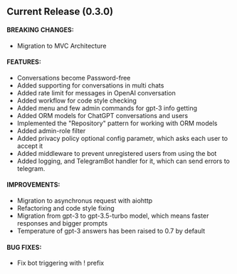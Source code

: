 ## Current Release (0.3.0)

#### BREAKING CHANGES:
- Migration to MVC Architecture

#### FEATURES:
- Conversations become Password-free
- Added supporting for conversations in multi chats
- Added rate limit for messages in OpenAI conversation
- Added workflow for code style checking
- Added menu and few admin commands for gpt-3 info getting
- Added ORM models for ChatGPT conversations and users
- Implemented the "Repository" pattern for working with ORM models
- Added admin-role filter
- Added privacy policy optional config parametr, which asks each user to accept it
- Added middleware to prevent unregistered users from using the bot
- Added logging, and TelegramBot handler for it, which can send errors to telegram.

#### IMPROVEMENTS:
- Migration to asynchronus request with aiohttp
- Refactoring and code style fixing
- Migration from gpt-3 to gpt-3.5-turbo model, which means faster responses and bigger prompts
- Temperature of gpt-3 answers has been raised to 0.7 by default

#### BUG FIXES:
- Fix bot triggering with ! prefix
